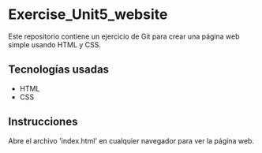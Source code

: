 # Exercise_Unit5_website
Este repositorio contiene un ejercicio de Git para crear una página web simple usando HTML y CSS.

## Tecnologías usadas
- HTML
- CSS

## Instrucciones
Abre el archivo 'index.html' en cualquier navegador para ver la página web.

